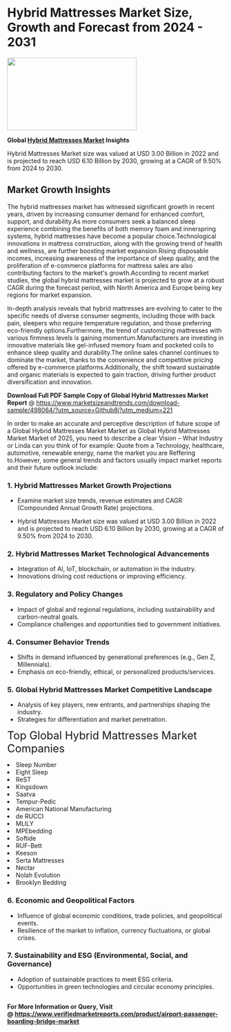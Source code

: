 <H1>Hybrid Mattresses Market Size, Growth and Forecast from 2024 - 2031</H1><img class="aligncenter size-medium wp-image-584254" src="https://thirdeyenews.in/wp-content/uploads/2024/09/Global-Market-Research-300x168.jpeg" alt="" width="300" height="168" /><p><strong>Global&nbsp;<a href="https://www.marketsizeandtrends.com/download-sample/498064/?utm_source=Github8j?utm_medium=221">Hybrid Mattresses Market</a> Insights</strong></p><p>Hybrid Mattresses Market size was valued at USD 3.00 Billion in 2022 and is projected to reach USD 6.10 Billion by 2030, growing at a CAGR of 9.50% from 2024 to 2030.</p><p><h2>Market Growth Insights</h2> <p>The hybrid mattresses market has witnessed significant growth in recent years, driven by increasing consumer demand for enhanced comfort, support, and durability.As more consumers seek a balanced sleep experience combining the benefits of both memory foam and innerspring systems, hybrid mattresses have become a popular choice.Technological innovations in mattress construction, along with the growing trend of health and wellness, are further boosting market expansion.Rising disposable incomes, increasing awareness of the importance of sleep quality, and the proliferation of e-commerce platforms for mattress sales are also contributing factors to the market's growth.According to recent market studies, the global hybrid mattresses market is projected to grow at a robust CAGR during the forecast period, with North America and Europe being key regions for market expansion.</p> <p>In-depth analysis reveals that hybrid mattresses are evolving to cater to the specific needs of diverse consumer segments, including those with back pain, sleepers who require temperature regulation, and those preferring eco-friendly options.Furthermore, the trend of customizing mattresses with various firmness levels is gaining momentum.Manufacturers are investing in innovative materials like gel-infused memory foam and pocketed coils to enhance sleep quality and durability.The online sales channel continues to dominate the market, thanks to the convenience and competitive pricing offered by e-commerce platforms.Additionally, the shift toward sustainable and organic materials is expected to gain traction, driving further product diversification and innovation.</p> <p><span class=""><strong>Download Full PDF Sample Copy of Global Hybrid Mattresses Market Report</strong> @ <a href="https://www.marketsizeandtrends.com/download-sample/498064/?utm_source=Github8j?utm_medium=221" target="_blank">https://www.marketsizeandtrends.com/download-sample/498064/?utm_source=Github8j?utm_medium=221</a></span></p><p>In order to make an accurate and perceptive description of future scope of a Global&nbsp;Hybrid Mattresses Market Market as Global&nbsp;Hybrid Mattresses Market Market of 2025, you need to describe a clear Vision &ndash; What Industry or Linda can you think of for example: Quote from a Technology, healthcare, automotive, renewable energy, name the market you are Reffering to.However, some general trends and factors usually impact market reports and their future outlook include:</p><h3>1.&nbsp;<strong>Hybrid Mattresses Market Growth Projections</strong></h3><ul><li>Examine market size trends, revenue estimates and CAGR (Compounded Annual Growth Rate) projections.</li><li><p>Hybrid Mattresses Market size was valued at USD 3.00 Billion in 2022 and is projected to reach USD 6.10 Billion by 2030, growing at a CAGR of 9.50% from 2024 to 2030.</p></li></ul><h3>2.&nbsp;<strong>Hybrid Mattresses Market Technological Advancements</strong></h3><ul><li>Integration of AI, IoT, blockchain, or automation in the industry.</li><li>Innovations driving cost reductions or improving efficiency.</li></ul><h3>3.&nbsp;<strong>Regulatory and Policy Changes</strong></h3><ul><li>Impact of global and regional regulations, including sustainability and carbon-neutral goals.</li><li>Compliance challenges and opportunities tied to government initiatives.</li></ul><h3>4.&nbsp;<strong>Consumer Behavior Trends</strong></h3><ul><li>Shifts in demand influenced by generational preferences (e.g., Gen Z, Millennials).</li><li>Emphasis on eco-friendly, ethical, or personalized products/services.</li></ul><h3>5.&nbsp;<strong>Global Hybrid Mattresses Market Competitive Landscape</strong></h3><ul><li>Analysis of key players, new entrants, and partnerships shaping the industry.</li><li>Strategies for differentiation and market penetration.</li></ul><p data-pm-slice="1 1 []"><span style="color: inherit; font-family: inherit; font-size: 25px;">Top Global Hybrid Mattresses Market Companies</span></p><div class="" data-test-id=""><p><li>Sleep Number</li><li> Eight Sleep</li><li> ReST</li><li> Kingsdown</li><li> Saatva</li><li> Tempur-Pedic</li><li> American National Manufacturing</li><li> de RUCCI</li><li> MLILY</li><li> MPEbedding</li><li> Softide</li><li> RUF-Bett</li><li> Keeson</li><li> Serta Mattresses</li><li> Nectar</li><li> Nolah Evolution</li><li> Brooklyn Bedding</li></p></div><h3>6.&nbsp;<strong>Economic and Geopolitical Factors</strong></h3><ul><li>Influence of global economic conditions, trade policies, and geopolitical events.</li><li>Resilience of the market to inflation, currency fluctuations, or global crises.</li></ul><h3>7.&nbsp;<strong>Sustainability and ESG (Environmental, Social, and Governance)</strong></h3><ul><li>Adoption of sustainable practices to meet ESG criteria.</li><li>Opportunities in green technologies and circular economy principles.</li></ul><h2><strong style="font-size: 14px;">For More Information or Query, Visit @&nbsp;</strong><a style="background-color: #ffffff; font-size: 14px;" href="https://www.marketsizeandtrends.com/report/hybrid-mattresses-market/" target="_blank">https://www.verifiedmarketreports.com/product/airport-passenger-boarding-bridge-market</a></h2>